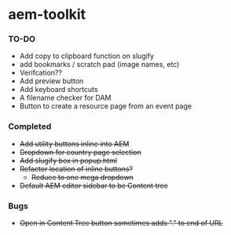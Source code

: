 # aem-toolkit
### TO-DO

* Add copy to clipboard function on slugify
* add bookmarks / scratch pad (image names, etc)
* Verifcation??
* Add preview button
* Add keyboard shortcuts
* A filename checker for DAM
* Button to create a resource page from an event page


### Completed
* ~~Add utility buttons inline into AEM~~
* ~~Dropdown for country page selection~~
* ~~Add slugify box in popup.html~~
* ~~Refactor location of inline buttons?~~
    * ~~Reduce to one mega dropdown~~
* ~~Default AEM editor sidebar to be Content tree~~



### Bugs
* ~~Open in Content Tree button sometimes adds "." to end of URL~~